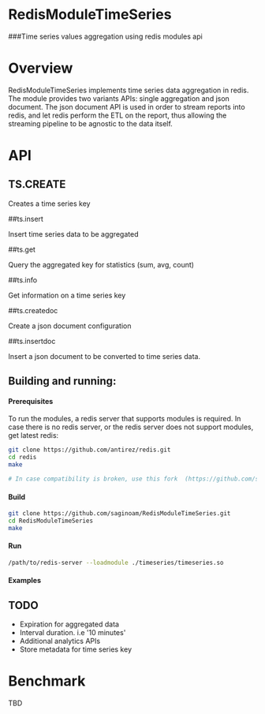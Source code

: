 # RedisModuleTimeSeries

###Time series values aggregation using redis modules api

# Overview

RedisModuleTimeSeries implements time series data aggregation in redis.
The module provides two variants APIs: single aggregation and json document. 
The json document API is used in order to stream reports into redis, and let
redis perform the ETL on the report, thus allowing the streaming pipeline to be 
agnostic to the data itself.
 
# API

## TS.CREATE

Creates a time series key


##ts.insert

Insert time series data to be aggregated

##ts.get

Query the aggregated key for statistics (sum, avg, count)

##ts.info

Get information on a time series key

##ts.createdoc

Create a json document configuration

##ts.insertdoc

Insert a json document to be converted to time series data.

## Building and running:


#### Prerequisites

To run the modules, a redis server that supports modules is required.
In case there is no redis server, or the redis server does not support modules, get latest redis:

```sh
git clone https://github.com/antirez/redis.git
cd redis
make

# In case compatibility is broken, use this fork  (https://github.com/saginoam/redis.git)
```

#### Build


```sh
git clone https://github.com/saginoam/RedisModuleTimeSeries.git
cd RedisModuleTimeSeries
make
```

#### Run
```sh
/path/to/redis-server --loadmodule ./timeseries/timeseries.so
```

#### Examples



## TODO

 * Expiration for aggregated data
 * Interval duration. i.e '10 minutes'
 * Additional analytics APIs 
 * Store metadata for time series key
 
# Benchmark

TBD
